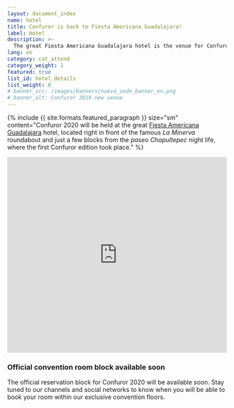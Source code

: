```yaml
---
layout: document_index
name: hotel
title: Confuror is back to Fiesta Americana Guadalajara!
label: Hotel
description: >-
  The great Fiesta Americana Guadalajara hotel is the venue for Confuror 2020. Keep reading to know more.
lang: en
category: cat_attend
category_weight: 1
featured: true
list_id: hotel_details
list_weight: 0
# banner_src: /images/banners/nueva_sede_banner_en.png
# banner_alt: Confuror 2019 new venue
---
```


{%
  include {{ site.formats.featured_paragraph }}
  size="sm"
  content="Confuror 2020 will be held at the great <a href='https://www.fiestamericana.com/fiesta-americana-guadalajara' target='_blank'>Fiesta Americana Guadalajara</a> hotel, located right in front of the famous <i>La Minerva</i> roundabout and just a few blocks from the <i>paseo Chapultepec</i> night life, where the first Confuror edition took place."
%}

<div class="container-overflow">
<iframe src="https://www.google.com/maps/embed?pb=!1m18!1m12!1m3!1d3732.902335815756!2d-103.39141904932883!3d20.673551986124092!2m3!1f0!2f0!3f0!3m2!1i1024!2i768!4f13.1!3m3!1m2!1s0x8428ae71e6b99a17%3A0x5185c5481c56db17!2sFiesta+Americana+Guadalajara!5e0!3m2!1ses-419!2smx!4v1545375492051" width="100%" height="450" frameborder="0" style="border:0" allowfullscreen></iframe>
</div>

### Official convention room block available soon

The official reservation block for Confuror 2020 will be available soon. Stay tuned to our channels and social networks to know when you will be able to book your room within our exclusive convention floors.